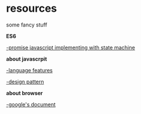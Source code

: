 # resources
some fancy stuff 

**ES6**

[-promise javascript implementing with state machine](https://hackernoon.com/implementing-javascript-promise-in-70-lines-of-code-b3592565af0f)

**about javascrpit**

[-language features](http://dmitrysoshnikov.com/)

[-design pattern](https://medium.com/beginners-guide-to-mobile-web-development/javascript-design-patterns-25f0faaaa15)

**about browser**

[-google's document](https://developers.google.com/web/fundamentals/performance/critical-rendering-path/constructing-the-object-model)

